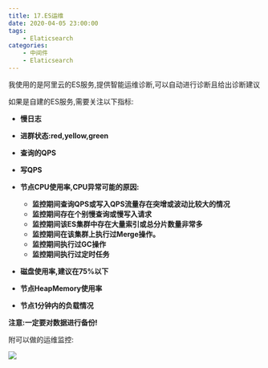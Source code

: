 ```yaml
---
title: 17.ES运维
date: 2020-04-05 23:00:00
tags:
    - Elaticsearch
categories:
    - 中间件
    - Elaticsearch
---
```


我使用的是阿里云的ES服务,提供智能运维诊断,可以自动进行诊断且给出诊断建议

如果是自建的ES服务,需要关注以下指标:

- **慢日志**

- **进群状态:red,yellow,green**

- **查询的QPS**

- **写QPS**

- **节点CPU使用率,CPU异常可能的原因:**
  - **监控期间查询QPS或写入QPS流量存在突增或波动比较大的情况**
  - **监控期间存在个别慢查询或慢写入请求**
  - **监控期间该ES集群中存在大量索引或总分片数量非常多**
  - **监控期间在该集群上执行过Merge操作。**
  - **监控期间执行过GC操作**
  - **监控期间执行过定时任务**

- **磁盘使用率,建议在75%以下**

- **节点HeapMemory使用率**

- **节点1分钟内的负载情况**

  

**注意:一定要对数据进行备份!**



附可以做的运维监控:

![](http://dist415.oss-cn-beijing.aliyuncs.com/esop.png)